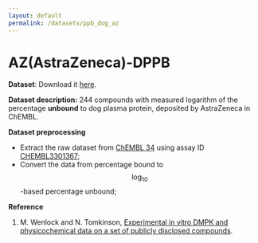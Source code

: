 ```yaml
---
layout: default
permalink: /datasets/ppb_dog_az
---
```


<script id="MathJax-script" async src="https://cdn.jsdelivr.net/npm/mathjax@3/es5/tex-mml-chtml.js"></script>


# AZ(AstraZeneca)-DPPB

**Dataset**: Download it [here](/ADMET/datasets/PPB_dog_AstraZeneca.csv). 

**Dataset description:** 244 compounds with measured logarithm of the percentage **unbound** to dog plasma protein, deposited by AstraZeneca in ChEMBL. 

**Dataset preprocessing**

- Extract the raw dataset from [ChEMBL 34](https://ftp.ebi.ac.uk/pub/databases/chembl/ChEMBLdb/releases/chembl_34/) using assay ID [CHEMBL3301367](https://www.ebi.ac.uk/chembl/explore/assay/CHEMBL3301367); 
- Convert the data from percentage bound to $$\log_{10}$$-based percentage unbound;


**Reference**

1. M. Wenlock and N. Tomkinson, [Experimental in vitro DMPK and physicochemical data on a set of publicly disclosed compounds](https://doi.org/10.6019/CHEMBL3301361).
